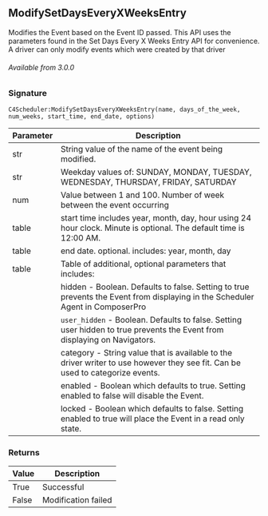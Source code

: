 ## ModifySetDaysEveryXWeeksEntry

Modifies the Event based on the Event ID passed. This API uses the parameters found in the Set Days Every X Weeks Entry API for convenience. A driver can only modify events which were created by that driver

###### Available from 3.0.0


### Signature

`C4Scheduler:ModifySetDaysEveryXWeeksEntry(name, days_of_the_week, num_weeks, start_time, end_date, options)`


| Parameter | Description |
| --- | --- |
| str | String value of the name of the event being modified. |
| str | Weekday values of: SUNDAY, MONDAY, TUESDAY, WEDNESDAY, THURSDAY, FRIDAY, SATURDAY |
| num | Value between 1 and 100. Number of week between the event occurring |
| table | start time includes year, month, day, hour using 24 hour clock. Minute is optional. The default time is 12:00 AM. |
| table | end date. optional. includes: year, month, day |
| table | Table of additional, optional parameters that includes: |
| | hidden - Boolean. Defaults to false. Setting to true prevents the Event from displaying in the Scheduler Agent in ComposerPro |
| | `user_hidden` - Boolean. Defaults to false. Setting user hidden to true prevents the Event from displaying on Navigators. |
| | category - String value that is available to the driver writer to use however they see fit. Can be used to categorize events. |
| | enabled - Boolean which defaults to true. Setting enabled to false will disable the Event. |
| | locked - Boolean which defaults to false. Setting enabled to true will place the Event in a read only state. |


### Returns

| Value | Description |
| --- | --- |
| True | Successful |
| False | Modification failed |